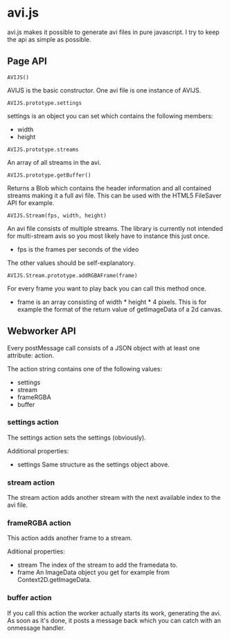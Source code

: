 avi.js
===

avi.js makes it possible to generate avi files in pure javascript. I try to keep the api as simple as possible.

Page API
---

	AVIJS()

AVIJS is the basic constructor. One avi file is one instance of AVIJS.

	AVIJS.prototype.settings

settings is an object you can set which contains the following members:

* width
* height

<!-- -->

	AVIJS.prototype.streams

An array of all streams in the avi.

	AVIJS.prototype.getBuffer()

Returns a Blob which contains the header information and all contained streams making it a full avi file.
This can be used with the HTML5 FileSaver API for example.

	AVIJS.Stream(fps, width, height)

An avi file consists of multiple streams. The library is currently not intended for multi-stream avis so you most likely have to instance this just once.

* fps is the frames per seconds of the video

The other values should be self-explanatory.

	AVIJS.Stream.prototype.addRGBAFrame(frame)

For every frame you want to play back you can call this method once.

* frame is an array consisting of width * height * 4 pixels. This is for example the format of the return value of getImageData of a 2d canvas.

Webworker API
---

Every postMessage call consists of a JSON object with at least one attribute: action.

The action string contains one of the following values:

* settings
* stream
* frameRGBA
* buffer

### settings action

The settings action sets the settings (obviously).

Additional properties:

* 	settings
	Same structure as the settings object above.

### stream action

The stream action adds another stream with the next available index to the avi file.

### frameRGBA action

This action adds another frame to a stream.

Aditional properties:
* 	stream
	The index of the stream to add the framedata to.
* 	frame
	An ImageData object you get for example from Context2D.getImageData.

### buffer action

If you call this action the worker actually starts its work, generating the avi.
As soon as it's done, it posts a message back which you can catch with an onmessage handler.